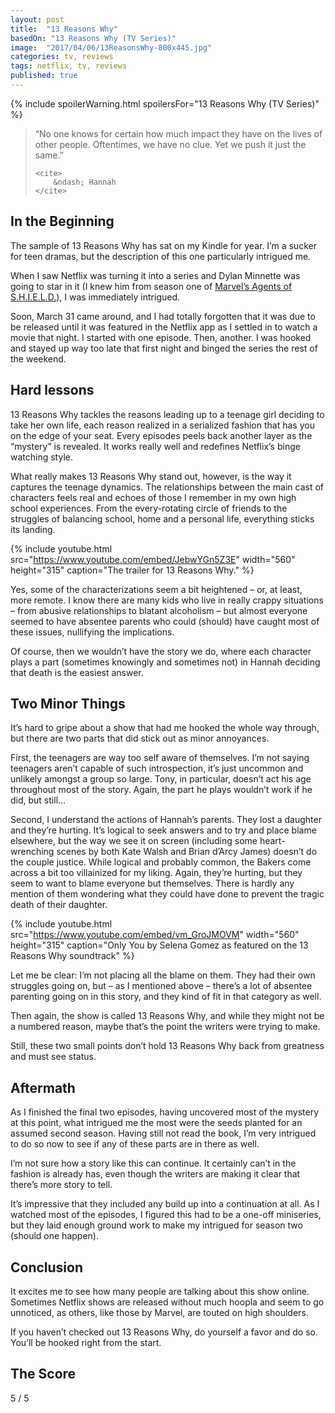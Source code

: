 ```yaml
---
layout: post
title:  "13 Reasons Why"
basedOn: "13 Reasons Why (TV Series)"
image:  "2017/04/06/13ReasonsWhy-800x445.jpg"
categories: tv, reviews
tags: netflix, tv, reviews
published: true
---
```


{% include spoilerWarning.html spoilersFor="13 Reasons Why (TV Series)" %}

<blockquote>
    <p>
        &ldquo;No one knows for certain how much impact they have on the lives of other people. Oftentimes, we have no clue. Yet we push it just the same.&rdquo;
    </p>

    <cite>
        &ndash; Hannah
    </cite>
</blockquote>

## In the Beginning

The sample of 13 Reasons Why has sat on my Kindle for year. I&rsquo;m a sucker for teen dramas, but the description
of this one particularly intrigued me.

When I saw Netflix was turning it into a series and Dylan Minnette was going to star in it (I knew him from season
one of <a href="http://www.imdb.com/title/tt3997456/?ref_=nm_flmg_act_7" target="_blank">Marvel&rsquo;s Agents of 
S.H.I.E.L.D.</a>), I was immediately intrigued.

Soon, March 31 came around, and I had totally forgotten that it was due to be released until it was featured in 
the Netflix app as I settled in to watch a movie that night. I started with one episode. Then, another. I was 
hooked and stayed up way too late that first night and binged the series the rest of the weekend.

## Hard lessons

13 Reasons Why tackles the reasons leading up to a teenage girl deciding to take her own life, each reason 
realized in a serialized fashion that has you on the edge of your seat. Every episodes peels back another layer as 
the &ldquo;mystery&rdquo; is revealed. It works really well and redefines Netflix&rsquo;s binge watching style.

What really makes 13 Reasons Why stand out, however, is the way it captures the teenage dynamics. The 
relationships between the main cast of characters feels real and echoes of those I remember in my own high school 
experiences. From the every-rotating circle of friends to the struggles of balancing school, home and a personal 
life, everything sticks its landing.

{% include youtube.html src="https://www.youtube.com/embed/JebwYGn5Z3E" width="560" height="315" caption="The trailer for 13 Reasons Why." %}

Yes, some of the characterizations seem a bit heightened &ndash; or, at least, more remote. I know there are many
kids who live in really crappy situations &ndash; from abusive relationships to blatant alcoholism &ndash; but 
almost everyone seemed to have absentee parents who could (should) have caught most of these issues, nullifying 
the implications.

Of course, then we wouldn&rsquo;t have the story we do, where each character plays a part (sometimes knowingly and 
sometimes not) in Hannah deciding that death is the easiest answer.

## Two Minor Things

It&rsquo;s hard to gripe about a show that had me hooked the whole way through, but there are two parts that did 
stick out as minor annoyances. 

First, the teenagers are way too self aware of themselves. I&rsquo;m not saying teenagers aren&rsquo;t capable of 
such introspection, it&rsquo;s just uncommon and unlikely amongst a group so large. Tony, in particular, 
doesn&rsquo;t act his age throughout most of the story. Again, the part he plays wouldn&rsquo;t work if he did,
but still&hellip;

Second, I understand the actions of Hannah&rsquo;s parents. They lost a daughter and they&rsquo;re hurting. 
It&rsquo;s logical to seek answers and to try and place blame elsewhere, but the way we see it on screen 
(including some heart-wrenching scenes by both Kate Walsh and Brian d&rsquo;Arcy James) doesn&rsquo;t do the 
couple justice. While logical and probably common, the Bakers come across a bit too villainized for my liking. 
Again, they&rsquo;re hurting, but they seem to want to blame everyone but themselves. There is hardly any mention 
of them wondering what they could have done to prevent the tragic death of their daughter.

{% include youtube.html src="https://www.youtube.com/embed/vm_GroJMOVM" width="560" height="315" caption="Only You by Selena Gomez as featured on the 13 Reasons Why soundtrack" %}

Let me be clear: I&rsquo;m not placing all the blame on them. They had their own struggles going on, but &ndash; 
as I mentioned above &ndash; there&rsquo;s a lot of absentee parenting going on in this story, and they kind of 
fit in that category as well.

Then again, the show is called 13 Reasons Why, and while they might not be a numbered reason, maybe that&rsquo;s 
the point the writers were trying to make.

Still, these two small points don&rsquo;t hold 13 Reasons Why back from greatness and must see status.

## Aftermath

As I finished the final two episodes, having uncovered most of the mystery at this point, what intrigued me the 
most were the seeds planted for an assumed second season. Having still not read the book, I&rsquo;m very intrigued 
to do so now to see if any of these parts are in there as well.

I&rsquo;m not sure how a story like this can continue. It certainly can&rsquo;t in the fashion is already has, 
even though the writers are making it clear that there&rsquo;s more story to tell.

It&rsquo;s impressive that they included any build up into a continuation at all. As I watched most of the 
episodes, I figured this had to be a one-off miniseries, but they laid enough ground work to make my intrigued for 
season two (should one happen).

## Conclusion

It excites me to see how many people are talking about this show online. Sometimes Netflix shows are released 
without much hoopla and seem to go unnoticed, as others, like those by Marvel, are touted on high shoulders.

If you haven&rsquo;t checked out 13 Reasons Why, do yourself a favor and do so. You&rsquo;ll be hooked right from 
the start.

<h2>The Score</h2>
<span class="h1">5</span> / 5
